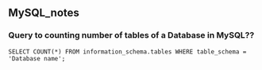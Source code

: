 ## MySQL_notes ##
### Query to counting number of tables of a Database in MySQL?? ###
`SELECT COUNT(*) FROM information_schema.tables WHERE table_schema = 'Database name';`
